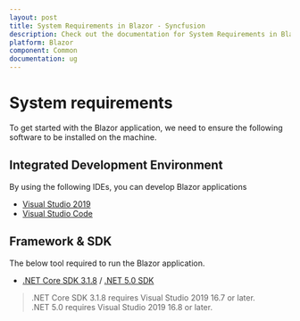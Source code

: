 ```yaml
---
layout: post
title: System Requirements in Blazor - Syncfusion
description: Check out the documentation for System Requirements in Blazor
platform: Blazor
component: Common
documentation: ug
---
```


# System requirements

To get started with the Blazor application, we need to ensure the following software to be installed on the machine.

## Integrated Development Environment

By using the following IDEs, you can develop Blazor applications

* [Visual Studio 2019](https://visualstudio.microsoft.com/vs/)
* [Visual Studio Code](https://code.visualstudio.com/download)

## Framework & SDK

The below tool required to run the Blazor application.

* [.NET Core SDK 3.1.8](https://dotnet.microsoft.com/download/dotnet-core/3.1) / [.NET 5.0 SDK](https://dotnet.microsoft.com/download/dotnet/5.0)

> .NET Core SDK 3.1.8 requires Visual Studio 2019 16.7 or later. <br /> .NET 5.0 requires Visual Studio 2019 16.8 or later.